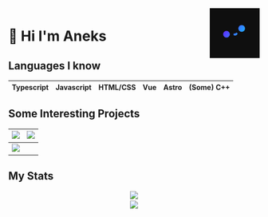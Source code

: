 <img src="Pfp_small.png" align="right" width="100px" height="100px"/>

# 🍙 Hi I'm Aneks

## Languages I know
| Typescript | Javascript | HTML/CSS | Vue | Astro | (Some) C++ |
|----------|----------|----------|----------|----------|----------|

## Some Interesting Projects
| <a href="https://github.com/Aneks1/canvas-particles"><img src="https://github-readme-stats.vercel.app/api/pin/?username=Aneks1&repo=canvas-particles&theme=nightowl"/></a> | <a href="https://github.com/Aneks1/brainfuck-interpreter/"><img src="https://github-readme-stats.vercel.app/api/pin/?username=Aneks1&repo=brainfuck-interpreter&theme=nightowl"/></a> |
|-----------|----------|
| </a><a href="https://github.com/Aneks1/orbital-visualizer"><img src="https://github-readme-stats.vercel.app/api/pin/?username=Aneks1&repo=orbital-visualizer&theme=nightowl"/></a> |   |

## My Stats

<p align="center">
  <img src="https://github-readme-stats.vercel.app/api?username=Aneks1&theme=nightowl"/>
  <br>
  <img src="https://github-readme-stats.vercel.app/api/top-langs/?username=Aneks1&theme=nightowl"/>
</p>
